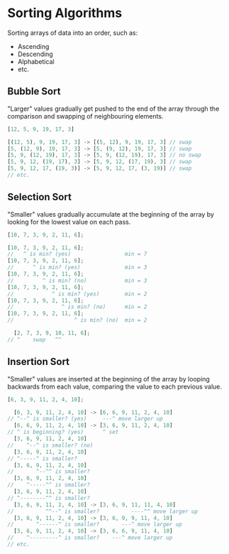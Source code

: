 # Sorting Algorithms

Sorting arrays of data into an order, such as:

- Ascending
- Descending
- Alphabetical
- etc.

## Bubble Sort

"Larger" values gradually get pushed to the end of the array through
the comparison and swapping of neighbouring elements.

```javascript
[12, 5, 9, 19, 17, 3]
```
```javascript
[(12, 5), 9, 19, 17, 3] -> [(5, 12), 9, 19, 17, 3] // swap
[5, (12, 9), 19, 17, 3] -> [5, (9, 12), 19, 17, 3] // swap
[5, 9, (12, 19), 17, 3] -> [5, 9, (12, 19), 17, 3] // no swap
[5, 9, 12, (19, 17), 3] -> [5, 9, 12, (17, 19), 3] // swap
[5, 9, 12, 17, (19, 3)] -> [5, 9, 12, 17, (3, 19)] // swap
// etc.
```

## Selection Sort

"Smaller" values gradually accumulate at the beginning of the array by
looking for the lowest value on each pass.

```javascript
[10, 7, 3, 9, 2, 11, 6];
```
```javascript
[10, 7, 3, 9, 2, 11, 6];
//   ^ is min? (yes)                 min = 7
[10, 7, 3, 9, 2, 11, 6];
//      ^ is min? (yes)              min = 3
[10, 7, 3, 9, 2, 11, 6];
//         ^ is min? (no)            min = 3
[10, 7, 3, 9, 2, 11, 6];
//            ^ is min? (yes)        min = 2
[10, 7, 3, 9, 2, 11, 6];
//               ^ is min? (no)      min = 2
[10, 7, 3, 9, 2, 11, 6];
//                   ^ is min? (no)  min = 2
```
```javascript
  [2, 7, 3, 9, 10, 11, 6];
// ^    swap   ^^
```

## Insertion Sort

"Smaller" values are inserted at the beginning of the array by looping
backwards from each value, comparing the value to each previous value.

```javascript
[6, 3, 9, 11, 2, 4, 10];
```
```javascript
  [6, 3, 9, 11, 2, 4, 10] -> [6, 6, 9, 11, 2, 4, 10]
// ^--^ is smaller? (yes)     ---^ move larger up
  [6, 6, 9, 11, 2, 4, 10] -> [3, 6, 9, 11, 2, 4, 10]
// ^ is beginning? (yes)      ^ set
  [3, 6, 9, 11, 2, 4, 10]
//    ^--^ is smaller? (no)
  [3, 6, 9, 11, 2, 4, 10]
// ^-----^ is smaller?
  [3, 6, 9, 11, 2, 4, 10]
//       ^--^^ is smaller?
  [3, 6, 9, 11, 2, 4, 10]
//    ^-----^^ is smaller?
  [3, 6, 9, 11, 2, 4, 10]
// ^--------^^ is smaller?
  [3, 6, 9, 11, 2, 4, 10] -> [3, 6, 9, 11, 11, 4, 10]
//          ^^--^ is smaller?          ----^^ move larger up
  [3, 6, 9, 11, 2, 4, 10] -> [3, 6, 9, 9, 11, 4, 10]
//       ^------^ is smaller?       ---^ move larger up
  [3, 6, 9, 11, 2, 4, 10] -> [3, 6, 6, 9, 11, 4, 10]
//    ^---------^ is smaller?    ---^ move larger up
// etc.
```
